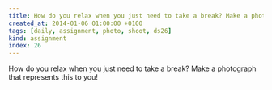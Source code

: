```yaml
---
title: How do you relax when you just need to take a break? Make a photograph that represents this to you!
created_at: 2014-01-06 01:00:00 +0100
tags: [daily, assignment, photo, shoot, ds26]
kind: assignment
index: 26
---
```


How do you relax when you just need to take a break? Make a photograph that represents this to you!
